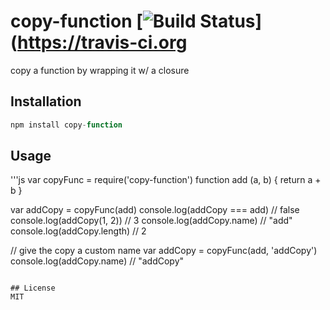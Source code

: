 # copy-function [![Build Status](https://travis-ci.org/tjmehta/copy-function.svg?branch=master)](https://travis-ci.org
copy a function by wrapping it w/ a closure

## Installation
```js
npm install copy-function
```

## Usage
'''js
var copyFunc = require('copy-function')
function add (a, b) {
  return a + b
}

var addCopy = copyFunc(add)
console.log(addCopy === add) // false
console.log(addCopy(1, 2))   // 3
console.log(addCopy.name)    // "add"
console.log(addCopy.length)  // 2

// give the copy a custom name
var addCopy = copyFunc(add, 'addCopy')
console.log(addCopy.name) // "addCopy"
```

## License
MIT